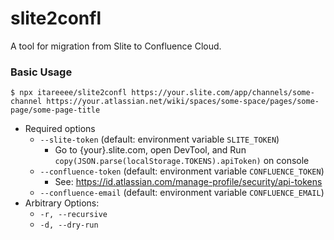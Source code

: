 # slite2confl

A tool for migration from Slite to Confluence Cloud.

### Basic Usage

```
$ npx itareeee/slite2confl https://your.slite.com/app/channels/some-channel https://your.atlassian.net/wiki/spaces/some-space/pages/some-page/some-page-title
```

- Required options
  - `--slite-token` (default: environment variable `SLITE_TOKEN`)
    - Go to {your}.slite.com, open DevTool, and Run `copy(JSON.parse(localStorage.TOKENS).apiToken)` on console
  - `--confluence-token` (default: environment variable `CONFLUENCE_TOKEN`)
    - See: https://id.atlassian.com/manage-profile/security/api-tokens
  - `--confluence-email` (default: environment variable `CONFLUENCE_EMAIL`)
- Arbitrary Options:
  - `-r, --recursive`
  - `-d, --dry-run`
